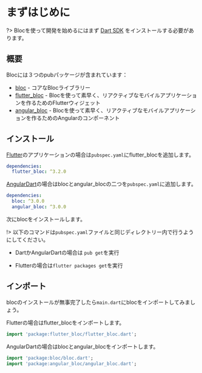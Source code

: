 # まずはじめに

?> Blocを使って開発を始めるにはまず [Dart SDK](https://dart.dev/get-dart) をインストールする必要があります。

## 概要

Blocには３つのpubパッケージが含まれています：

- [bloc](https://pub.dev/packages/bloc) - コアなBlocライブラリー
- [flutter_bloc](https://pub.dev/packages/flutter_bloc) - Blocを使って素早く、リアクティブなモバイルアプリケーションを作るためのFlutterウィジェット
- [angular_bloc](https://pub.dev/packages/angular_bloc) - Blocを使って素早く、リアクティブなモバイルアプリケーションを作るためのAngularのコンポーネント

## インストール


[Flutter](https://flutter.dev/)のアプリケーションの場合は`pubspec.yaml`にflutter_blocを追加します。

```yaml
dependencies:
  flutter_bloc: ^3.2.0
```


[AngularDart](https://angulardart.dev/)の場合はblocとangular_blocの二つを`pubspec.yaml`に追加します。

```yaml
dependencies:
  bloc: ^3.0.0
  angular_bloc: ^3.0.0
```

次にblocをインストールします。

!> 以下のコマンドは`pubspec.yaml`ファイルと同じディレクトリー内で行うようにしてください。

- DartかAngularDartの場合は `pub get`を実行

- Flutterの場合は`flutter packages get`を実行

## インポート

blocのインストールが無事完了したら`main.dart`にblocをインポートしてみましょう。

Flutterの場合はflutter_blocをインポートします。


```dart
import 'package:flutter_bloc/flutter_bloc.dart';
```

AngularDartの場合はblocとangular_blocをインポートします。

```dart
import 'package:bloc/bloc.dart';
import 'package:angular_bloc/angular_bloc.dart';
```
